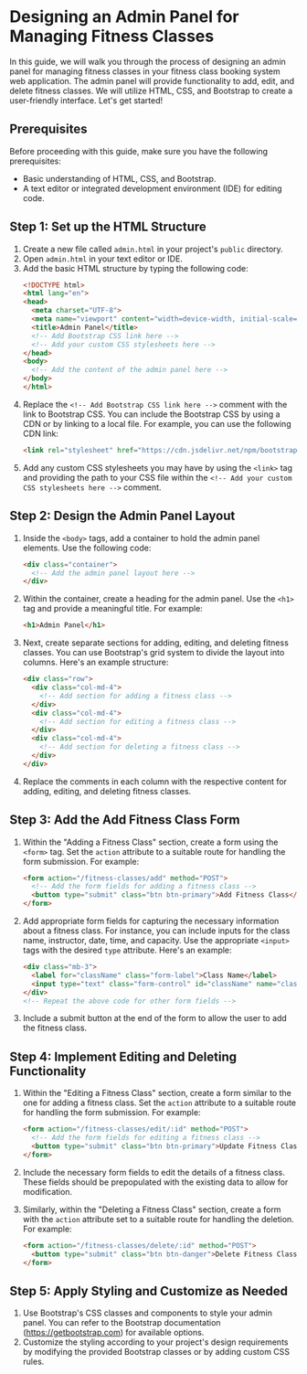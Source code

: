#  Designing an Admin Panel for Managing Fitness Classes

In this guide, we will walk you through the process of designing an admin panel for managing fitness classes in your fitness class booking system web application. The admin panel will provide functionality to add, edit, and delete fitness classes. We will utilize HTML, CSS, and Bootstrap to create a user-friendly interface. Let's get started!

## Prerequisites
Before proceeding with this guide, make sure you have the following prerequisites:
- Basic understanding of HTML, CSS, and Bootstrap.
- A text editor or integrated development environment (IDE) for editing code.

## Step 1: Set up the HTML Structure
1. Create a new file called `admin.html` in your project's `public` directory.
2. Open `admin.html` in your text editor or IDE.
3. Add the basic HTML structure by typing the following code:
    ```html
    <!DOCTYPE html>
    <html lang="en">
    <head>
      <meta charset="UTF-8">
      <meta name="viewport" content="width=device-width, initial-scale=1.0">
      <title>Admin Panel</title>
      <!-- Add Bootstrap CSS link here -->
      <!-- Add your custom CSS stylesheets here -->
    </head>
    <body>
      <!-- Add the content of the admin panel here -->
    </body>
    </html>
    ```
4. Replace the `<!-- Add Bootstrap CSS link here -->` comment with the link to Bootstrap CSS. You can include the Bootstrap CSS by using a CDN or by linking to a local file. For example, you can use the following CDN link:
    ```html
    <link rel="stylesheet" href="https://cdn.jsdelivr.net/npm/bootstrap@5.0.2/css/bootstrap.min.css">
    ```
5. Add any custom CSS stylesheets you may have by using the `<link>` tag and providing the path to your CSS file within the `<!-- Add your custom CSS stylesheets here -->` comment.

## Step 2: Design the Admin Panel Layout
1. Inside the `<body>` tags, add a container to hold the admin panel elements. Use the following code:
    ```html
    <div class="container">
      <!-- Add the admin panel layout here -->
    </div>
    ```
2. Within the container, create a heading for the admin panel. Use the `<h1>` tag and provide a meaningful title. For example:
    ```html
    <h1>Admin Panel</h1>
    ```
3. Next, create separate sections for adding, editing, and deleting fitness classes. You can use Bootstrap's grid system to divide the layout into columns. Here's an example structure:
    ```html
    <div class="row">
      <div class="col-md-4">
        <!-- Add section for adding a fitness class -->
      </div>
      <div class="col-md-4">
        <!-- Add section for editing a fitness class -->
      </div>
      <div class="col-md-4">
        <!-- Add section for deleting a fitness class -->
      </div>
    </div>
    ```
4. Replace the comments in each column with the respective content for adding, editing, and deleting fitness classes.

## Step 3: Add the Add Fitness Class Form
1. Within the "Adding a Fitness Class" section, create a form using the `<form>` tag. Set the `action` attribute to a suitable route for handling the form submission. For example:
    ```html
    <form action="/fitness-classes/add" method="POST">
      <!-- Add the form fields for adding a fitness class -->
      <button type="submit" class="btn btn-primary">Add Fitness Class</button>
    </form>
    ```
2. Add appropriate form fields for capturing the necessary information about a fitness class. For instance, you can include inputs for the class name, instructor, date, time, and capacity. Use the appropriate `<input>` tags with the desired `type` attribute. Here's an example:
    ```html
    <div class="mb-3">
      <label for="className" class="form-label">Class Name</label>
      <input type="text" class="form-control" id="className" name="className" required>
    </div>
    <!-- Repeat the above code for other form fields -->
    ```
3. Include a submit button at the end of the form to allow the user to add the fitness class.

## Step 4: Implement Editing and Deleting Functionality
1. Within the "Editing a Fitness Class" section, create a form similar to the one for adding a fitness class. Set the `action` attribute to a suitable route for handling the form submission. For example:
    ```html
    <form action="/fitness-classes/edit/:id" method="POST">
      <!-- Add the form fields for editing a fitness class -->
      <button type="submit" class="btn btn-primary">Update Fitness Class</button>
    </form>
    ```
2. Include the necessary form fields to edit the details of a fitness class. These fields should be prepopulated with the existing data to allow for modification.

3. Similarly, within the "Deleting a Fitness Class" section, create a form with the `action` attribute set to a suitable route for handling the deletion. For example:
    ```html
    <form action="/fitness-classes/delete/:id" method="POST">
      <button type="submit" class="btn btn-danger">Delete Fitness Class</button>
    </form>
    ```

## Step 5: Apply Styling and Customize as Needed
1. Use Bootstrap's CSS classes and components to style your admin panel. You can refer to the Bootstrap documentation (https://getbootstrap.com) for available options.
2. Customize the styling according to your project's design requirements by modifying the provided Bootstrap classes or by adding custom CSS rules.
